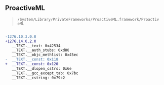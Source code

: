 ## ProactiveML

> `/System/Library/PrivateFrameworks/ProactiveML.framework/ProactiveML`

```diff

-1276.10.3.0.0
+1276.14.0.2.0
   __TEXT.__text: 0x42534
   __TEXT.__auth_stubs: 0xd80
   __TEXT.__objc_methlist: 0x45ec
-  __TEXT.__const: 0x118
+  __TEXT.__const: 0x120
   __TEXT.__dlopen_cstrs: 0x6e
   __TEXT.__gcc_except_tab: 0x7bc
   __TEXT.__cstring: 0x79c2

```
